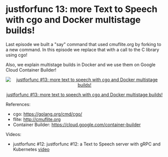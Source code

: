 # justforfunc 13: more Text to Speech with cgo and Docker multistage builds!

Last episode we built a "say" command that used cmuflite.org by forking to a new command.
In this episode we replace that with a call to the C library using cgo!

Also, we explain multistage builds in Docker and we use them on Google Cloud Container Builder!

<div style="text-align:center">
    <a href="https://www.youtube.com/watch?v=CVTbrVDeDDs&feature=youtu.be&list=PL6">
        <img src="https://img.youtube.com/vi/CVTbrVDeDDs/0.jpg" alt="justforfunc #13: more text to speech with cgo and Docker multistage builds!">
        <p>justforfunc #13: more text to speech with cgo and Docker multistage builds!</p>
    </a>
</div>

References:

- cgo: https://golang.org/cmd/cgo/
- flite: http://cmuflite.org
- Container Builder: https://cloud.google.com/container-builder

Videos:
- justforfunc #12: justforfunc #12: a Text to Speech server with gRPC and Kubernetes [video](https://www.youtube.com/watch?v=XaMr--wAuSI&index=1&list=PL64wiCrrxh4Jisi7OcCJIUpguV_f5jGnZ)
